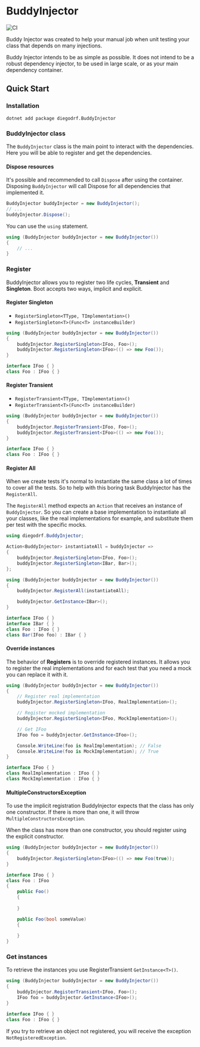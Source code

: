 # BuddyInjector
![CI](https://github.com/diegodrf/diegodrf.BuddyInjector/actions/workflows/dotnet.yml/badge.svg?branch=main)

Buddy Injector was created to help your manual job when unit testing your class that depends on many injections.

Buddy Injector intends to be as simple as possible. It does not intend to be a robust dependency injector, to be used in
large scale, or as your main dependency container.

## Quick Start

### Installation 
```
dotnet add package diegodrf.BuddyInjector
```
### BuddyInjector class
The `BuddyInjector` class is the main point to interact with the dependencies. Here you will be able to register and get the dependencies.
#### Dispose resources
It's possible and recommended to call `Dispose` after using the container. Disposing `BuddyInjector` will call Dispose for all dependencies that implemented it.
```cs
BuddyInjector buddyInjector = new BuddyInjector();
// ...
buddyInjector.Dispose();
```
You can use the `using` statement.
```cs
using (BuddyInjector buddyInjector = new BuddyInjector())
{
    // ...
}
```
### Register
BuddyInjector allows you to register two life cycles, **Transient** and **Singleton**. Boot accepts two ways, implicit and explicit.
#### Register Singleton
- `RegisterSingleton<TType, TImplementation>()`
- `RegisterSingleton<T>(Func<T> instanceBuilder)`

```cs
using (BuddyInjector buddyInjector = new BuddyInjector())
{
    buddyInjector.RegisterSingleton<IFoo, Foo>();
    buddyInjector.RegisterSingleton<IFoo>(() => new Foo());
}

interface IFoo { }
class Foo : IFoo { }
```
#### Register Transient
- `RegisterTransient<TType, TImplementation>()`
- `RegisterTransient<T>(Func<T> instanceBuilder)`

```cs
using (BuddyInjector buddyInjector = new BuddyInjector())
{
    buddyInjector.RegisterTransient<IFoo, Foo>();
    buddyInjector.RegisterTransient<IFoo>(() => new Foo());
}

interface IFoo { }
class Foo : IFoo { }
```
#### Register All
When we create tests it's normal to instantiate the same class a lot of times to cover all the tests. So to help with this boring task BuddyInjector has the `RegisterAll`.

The `RegisterAll` method expects an `Action` that receives an instance of `BuddyInjector`. So you can create a base implementation to instantiate all your classes, like the real implementations for example, and substitute them per test with the specific mocks.
```cs
using diegodrf.BuddyInjector;

Action<BuddyInjector> instantiateAll = buddyInjector =>
{
    buddyInjector.RegisterSingleton<IFoo, Foo>();
    buddyInjector.RegisterSingleton<IBar, Bar>();
};

using (BuddyInjector buddyInjector = new BuddyInjector())
{
    buddyInjector.RegisterAll(instantiateAll);

    buddyInjector.GetInstance<IBar>();
}

interface IFoo { }
interface IBar { }
class Foo : IFoo { }
class Bar(IFoo foo) : IBar { }
```
#### Override instances
The behavior of **Registers** is to override registered instances. It allows you to register the real implementations and for each test that you need a mock you can replace it with it.
```cs
using (BuddyInjector buddyInjector = new BuddyInjector())
{
    // Register real implementation
    buddyInjector.RegisterSingleton<IFoo, RealImplementation>();

    // Register mocked implementation
    buddyInjector.RegisterSingleton<IFoo, MockImplementation>();

    // Get IFoo
    IFoo foo = buddyInjector.GetInstance<IFoo>();

    Console.WriteLine(foo is RealImplementation); // False
    Console.WriteLine(foo is MockImplementation); // True
}

interface IFoo { }
class RealImplementation : IFoo { }
class MockImplementation : IFoo { }
```
#### MultipleConstructorsException
To use the implicit registration BuddyInjector expects that the class has only one constructor. If there is more than one, it will throw `MultipleConstructorsException`.

When the class has more than one constructor, you should register using the explicit constructor.
```cs
using (BuddyInjector buddyInjector = new BuddyInjector())
{
    buddyInjector.RegisterSingleton<IFoo>(() => new Foo(true));
}

interface IFoo { }
class Foo : IFoo 
{
    public Foo()
    {
        
    }

    public Foo(bool someValue)
    {
        
    }
}
```

### Get instances
To retrieve the instances you use RegisterTransient `GetInstance<T>()`.
```cs
using (BuddyInjector buddyInjector = new BuddyInjector())
{
    buddyInjector.RegisterTransient<IFoo, Foo>();
    IFoo foo = buddyInjector.GetInstance<IFoo>();
}

interface IFoo { }
class Foo : IFoo { }
```
If you try to retrieve an object not registered, you will receive the exception `NotRegisteredException`.


